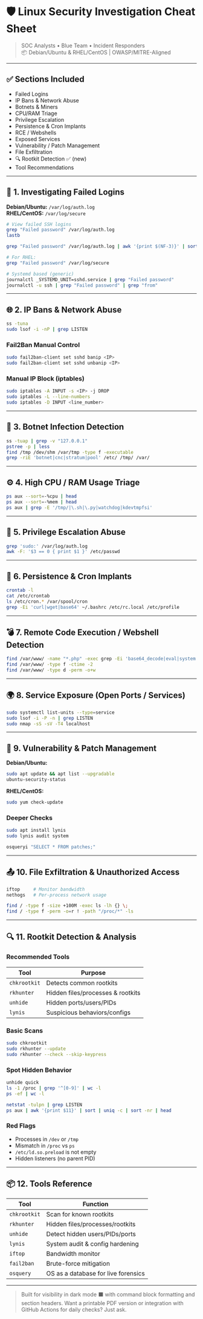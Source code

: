 # 🛡️ Linux Security Investigation Cheat Sheet
> SOC Analysts • Blue Team • Incident Responders  
> 📦 Debian/Ubuntu & RHEL/CentOS | OWASP/MITRE-Aligned

---

## ✅ Sections Included

- Failed Logins
- IP Bans & Network Abuse
- Botnets & Miners
- CPU/RAM Triage
- Privilege Escalation
- Persistence & Cron Implants
- RCE / Webshells
- Exposed Services
- Vulnerability / Patch Management
- File Exfiltration
- 🔍 Rootkit Detection ✅ (new)
- Tool Recommendations

---

## 🧠 1. Investigating Failed Logins

**Debian/Ubuntu:** `/var/log/auth.log`  
**RHEL/CentOS:** `/var/log/secure`

```bash
# View failed SSH logins
grep "Failed password" /var/log/auth.log
lastb

grep "Failed password" /var/log/auth.log | awk '{print $(NF-3)}' | sort | uniq -c | sort -nr | head
```

```bash
# For RHEL:
grep "Failed password" /var/log/secure
```

```bash
# Systemd based (generic)
journalctl _SYSTEMD_UNIT=sshd.service | grep "Failed password"
journalctl -u ssh | grep "Failed password" | grep "from"
```

---

## 🌐 2. IP Bans & Network Abuse

```bash
ss -tuna
sudo lsof -i -nP | grep LISTEN
```

### Fail2Ban Manual Control
```bash
sudo fail2ban-client set sshd banip <IP>
sudo fail2ban-client set sshd unbanip <IP>
```

### Manual IP Block (iptables)
```bash
sudo iptables -A INPUT -s <IP> -j DROP
sudo iptables -L --line-numbers
sudo iptables -D INPUT <line_number>
```

---

## 🐍 3. Botnet Infection Detection

```bash
ss -tuap | grep -v "127.0.0.1"
pstree -p | less
find /tmp /dev/shm /var/tmp -type f -executable
grep -riE 'botnet|cnc|stratum|pool' /etc/ /tmp/ /var/
```

---

## ⚙️ 4. High CPU / RAM Usage Triage

```bash
ps aux --sort=-%cpu | head
ps aux --sort=-%mem | head
ps aux | grep -E '/tmp/|\.sh|\.py|watchdog|kdevtmpfsi'
```

---

## 🔐 5. Privilege Escalation Abuse

```bash
grep 'sudo:' /var/log/auth.log
awk -F: '$3 == 0 { print $1 }' /etc/passwd
```

---

## 🔁 6. Persistence & Cron Implants

```bash
crontab -l
cat /etc/crontab
ls /etc/cron.* /var/spool/cron
grep -Ei 'curl|wget|base64' ~/.bashrc /etc/rc.local /etc/profile
```

---

## 💣 7. Remote Code Execution / Webshell Detection

```bash
find /var/www/ -name "*.php" -exec grep -Ei 'base64_decode|eval|system|exec' {} \;
find /var/www/ -type f -ctime -2
find /var/www/ -type d -perm -o+w
```

---

## 🌍 8. Service Exposure (Open Ports / Services)

```bash
sudo systemctl list-units --type=service
sudo lsof -i -P -n | grep LISTEN
sudo nmap -sS -sV -T4 localhost
```

---

## 🧬 9. Vulnerability & Patch Management

**Debian/Ubuntu:**
```bash
sudo apt update && apt list --upgradable
ubuntu-security-status
```

**RHEL/CentOS:**
```bash
sudo yum check-update
```

### Deeper Checks
```bash
sudo apt install lynis
sudo lynis audit system
```

```bash
osqueryi "SELECT * FROM patches;"
```

---

## 📤 10. File Exfiltration & Unauthorized Access

```bash
iftop     # Monitor bandwidth
nethogs   # Per-process network usage
```

```bash
find / -type f -size +100M -exec ls -lh {} \;
find / -type f -perm -o=r ! -path "/proc/*" -ls
```

---

## 🔍 11. Rootkit Detection & Analysis

### Recommended Tools

| Tool          | Purpose                             |
|---------------|--------------------------------------|
| `chkrootkit`  | Detects common rootkits              |
| `rkhunter`    | Hidden files/processes & rootkits    |
| `unhide`      | Hidden ports/users/PIDs              |
| `lynis`       | Suspicious behaviors/configs         |

### Basic Scans
```bash
sudo chkrootkit
sudo rkhunter --update
sudo rkhunter --check --skip-keypress
```

### Spot Hidden Behavior
```bash
unhide quick
ls -1 /proc | grep '^[0-9]' | wc -l
ps -ef | wc -l
```

```bash
netstat -tulpn | grep LISTEN
ps aux | awk '{print $11}' | sort | uniq -c | sort -nr | head
```

### Red Flags
- Processes in `/dev` or `/tmp`
- Mismatch in `/proc` vs `ps`
- `/etc/ld.so.preload` is not empty
- Hidden listeners (no parent PID)

---

## 📦 12. Tools Reference

| Tool         | Function                            |
|--------------|--------------------------------------|
| `chkrootkit` | Scan for known rootkits              |
| `rkhunter`   | Hidden files/processes/rootkits      |
| `unhide`     | Detect hidden users/PIDs/ports       |
| `lynis`      | System audit & config hardening      |
| `iftop`      | Bandwidth monitor                    |
| `fail2ban`   | Brute-force mitigation               |
| `osquery`    | OS as a database for live forensics  |

---

> Built for visibility in dark mode ⬛ with command block formatting and section headers.
> Want a printable PDF version or integration with GitHub Actions for daily checks? Just ask.
